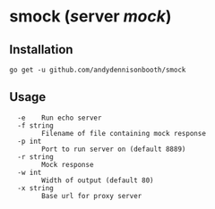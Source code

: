 # smock (***s***erver ***mock***)

## Installation
```
go get -u github.com/andydennisonbooth/smock
```

## Usage
```
  -e	Run echo server
  -f string
    	Filename of file containing mock response
  -p int
    	Port to run server on (default 8889)
  -r string
    	Mock response
  -w int
    	Width of output (default 80)
  -x string
    	Base url for proxy server
```
